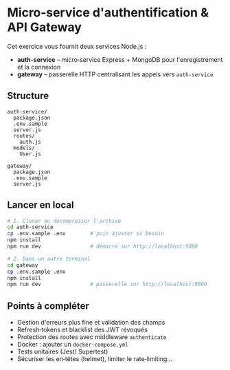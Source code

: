 # Micro‑service d'authentification & API Gateway

Cet exercice vous fournit deux services Node.js :
* **auth-service** – micro‑service Express + MongoDB pour l'enregistrement et la connexion
* **gateway** – passerelle HTTP centralisant les appels vers `auth-service`

## Structure

```
auth-service/
  package.json
  .env.sample
  server.js
  routes/
    auth.js
  models/
    User.js

gateway/
  package.json
  .env.sample
  server.js
```

## Lancer en local

```bash
# 1. Cloner ou décompresser l'archive
cd auth-service
cp .env.sample .env        # puis ajuster si besoin
npm install
npm run dev                # démarre sur http://localhost:5000

# 2. Dans un autre terminal
cd gateway
cp .env.sample .env
npm install
npm run dev                # passerelle sur http://localhost:8000
```

## Points à compléter

* Gestion d'erreurs plus fine et validation des champs
* Refresh‑tokens et blacklist des JWT révoqués
* Protection des routes avec middleware `authenticate`
* Docker : ajouter un `docker-compose.yml`
* Tests unitaires (Jest/ Supertest)
* Sécuriser les en‑têtes (helmet), limiter le rate‑limiting…
